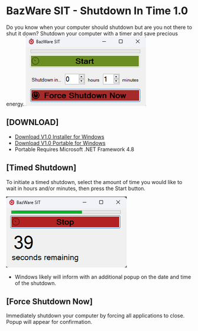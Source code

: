 # BazWare SIT - Shutdown In Time 1.0

Do you know when your computer should shutdown but are you not there to shut it down? Shutdown your computer with a timer and save precious energy.
![Program](https://github.com/karusb/SIT-ShutdownInTime/blob/master/sitgui.png?raw=true)

## [DOWNLOAD]

 - [Download V1.0 Installer for Windows](https://github.com/karusb/SIT-ShutdownInTime/releases/download/1.0/BazWareShutdownInTime-1.0-Installer.zip)
 - [Download V1.0 Portable for Windows](https://github.com/karusb/SIT-ShutdownInTime/releases/download/1.0/BazWareShutdownInTime-1.0-Portable.zip)
 - Portable Requires Microsoft .NET Framework 4.8

## [Timed Shutdown]

To initiate a timed shutdown, select the amount of time you would like to wait in hours and/or minutes, then press the Start button.

![Program](https://github.com/karusb/SIT-ShutdownInTime/blob/master/sitgui2.png?raw=true)

- Windows likely will inform with an additional popup on the date and time of the shutdown.

## [Force Shutdown Now]

Immediately shutdown your computer by forcing all applications to close. Popup will appear for confirmation.
